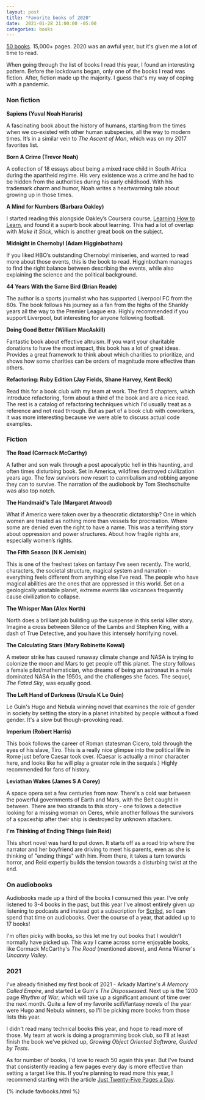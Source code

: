 ```yaml
---
layout: post
title: "Favorite books of 2020"
date:  2021-01-28 21:00:00 -05:00
categories: books
---
```


[50 books](https://www.goodreads.com/user_challenges/20388805).
15,000+ pages.
2020 was an awful year,
but it's given me a lot of time to read.

When going through the list of books I read this year,
I found an interesting pattern.
Before the lockdowns began,
only one of the books I read was fiction.
After, fiction made up the majority.
I guess that's my way
of coping with a pandemic.

### Non fiction

**Sapiens (Yuval Noah Hararis)**

A fascinating book about
the history of humans,
starting from the times
when we co-existed with other human subspecies,
all the way to modern times.
It’s in a similar vein to
_The Ascent of Man_,
which was on my 2017 favorites list.

**Born A Crime (Trevor Noah)**

A collection of 18 essays
about being a mixed race child
in South Africa during the apartheid regime.
His very existence was a crime
and he had to be hidden from the authorities
during his early childhood.
With his trademark charm and humor,
Noah writes a heartwarming tale
about growing up in those times.

**A Mind for Numbers (Barbara Oakley)**

I started reading this alongside Oakley’s Coursera course,
[Learning How to Learn](https://www.coursera.org/learn/learning-how-to-learn),
and found it a superb book about learning.
This had a lot of overlap with _Make It Stick_,
which is another great book on the subject.

**Midnight in Chernobyl (Adam Higginbotham)**

If you liked HBO’s outstanding Chernobyl miniseries,
and wanted to read more about those events,
this is the book to read.
Higginbotham manages to find the right balance
between describing the events,
while also explaining the science
and the political background.

**44 Years With the Same Bird (Brian Reade)**

The author is a sports journalist
who has supported Liverpool FC from the 60s.
The book follows his journey as a fan
from the highs of the Shankly years
all the way to the Premier League era.
Highly recommended if you support Liverpool,
but interesting for anyone following football.

**Doing Good Better (William MacAskill)**

Fantastic book about effective altruism.
If you want your charitable donations
to have the most impact,
this book has a lot of great ideas.
Provides a great framework to think about
which charities to prioritize,
and shows how some charities
can be orders of magnitude
more effective than others.

**Refactoring: Ruby Edition (Jay Fields, Shane Harvey, Kent Beck)**

Read this for a book club
with my team at work.
The first 5 chapters,
which introduce refactoring,
form about a third of the book
and are a nice read.
The rest is a catalog of refactoring techniques
which I'd usually treat as a reference
and not read through.
But as part of a book club with coworkers,
it was more interesting
because we were able to discuss actual code examples.

### Fiction

**The Road (Cormack McCarthy)**

A father and son walk through a post apocalyptic hell
in this haunting, and often times disturbing book.
Set in America,
wildfires destroyed civilization years ago.
The few survivors
now resort to cannibalism
and robbing anyone they can to survive.
The narration of the audiobook
by Tom Stechschulte
was also top notch.

**The Handmaid's Tale (Margaret Atwood)**

What if America were taken over
by a theocratic dictatorship?
One in which women are treated as nothing more
than vessels for procreation.
Where some are denied
even the right to have a name.
This was a terrifying story about
oppression and power structures.
About how fragile rights are,
especially women’s rights.

**The Fifth Season (N K Jemisin)**

This is one of the freshest takes on fantasy
I’ve seen recently.
The world, characters, the societal structure,
magical system and narration -
everything feels different from anything else I’ve read.
The people who have magical abilities
are the ones that are oppressed in this world.
Set on a geologically unstable planet,
extreme events like volcanoes
frequently cause civilization to collapse.

**The Whisper Man (Alex North)**

North does a brilliant job
building up the suspense
in this serial killer story.
Imagine a cross between
Silence of the Lambs and Stephen King,
with a dash of True Detective,
and you have this intensely horrifying novel.

**The Calculating Stars (Mary Robinette Kowal)**

A meteor strike has caused runaway climate change
and NASA is trying to colonize the moon and Mars
to get people off this planet.
The story follows a female pilot/mathematician,
who dreams of being an astronaut
in a male dominated NASA in the 1950s,
and the challenges she faces.
The sequel,
_The Fated Sky_,
was equally good.

**The Left Hand of Darkness (Ursula K Le Guin)**

Le Guin's Hugo and Nebula winning novel
that examines the role of gender in society
by setting the story in a planet
inhabited by people without a fixed gender.
It's a slow but though-provoking read.

**Imperium (Robert Harris)**

This book follows the career of Roman statesman Cicero,
told through the eyes of his slave, Tiro.
This is a really nice glimpse into the political life in Rome
just before Caesar took over.
(Caesar is actually a minor character here,
and looks like he will play a greater role in the sequels.)
Highly recommended for fans of history.

**Leviathan Wakes (James S A Corey)**

A space opera set a few centuries from now.
There's a cold war between
the powerful governments
of Earth and Mars,
with the Belt caught in between.
There are two strands to this story -
one follows a detective
looking for a missing woman on Ceres,
while another follows
the survivors of a spaceship
after their ship is destroyed by unknown attackers.

**I'm Thinking of Ending Things (Iain Reid)**

This short novel was hard to put down.
It starts off as a road trip
where the narrator and her boyfriend
are driving to meet his parents,
even as she is thinking of
"ending things" with him.
From there,
it takes a turn towards horror,
and Reid expertly builds the tension
towards a disturbing twist at the end.

### On audiobooks

Audiobooks made up a third
of the books I consumed this year.
I've only listened to 3-4 books in the past,
but this year I've almost entirely given up
listening to podcasts
and instead got a subscription for
[Scribd](https://www.scribd.com/g/87qzar),
so I can spend that time on audiobooks.
Over the course of a year,
that added up to 17 books!

I'm often picky with books,
so this let me try out books
that I wouldn't normally have picked up.
This way I came across some enjoyable books,
like Cormack McCarthy's _The Road_
(mentioned above),
and Anna Wiener's _Uncanny Valley_.

### 2021

I've already finished my first book of 2021 -
Arkady Martine's _A Memory Called Empire_,
and started Le Guin's
_The Dispossessed_.
Next up is the 1200 page _Rhythm of War_,
which will take up a significant amount of time
over the next month.
Quite a few of my favorite
scifi/fantasy novels of the year
were Hugo and Nebula winners,
so I'll be picking more books
from those lists this year.

I didn't read many technical books this year,
and hope to read more of those.
My team at work is doing a programming book club,
so I'll at least finish the book we've picked up,
_Growing Object Oriented Software, Guided by Tests_.

As for number of books,
I'd love to reach 50 again this year.
But I've found that
consistently reading
a few pages every day
is more effective
than setting a target like this.
If you're planning to read more this year,
I recommend starting with the article
[Just Twenty-Five Pages a Day](https://www.farnamstreetblog.com/2015/12/twenty-five-pages-a-day/).

{% include favbooks.html %}
